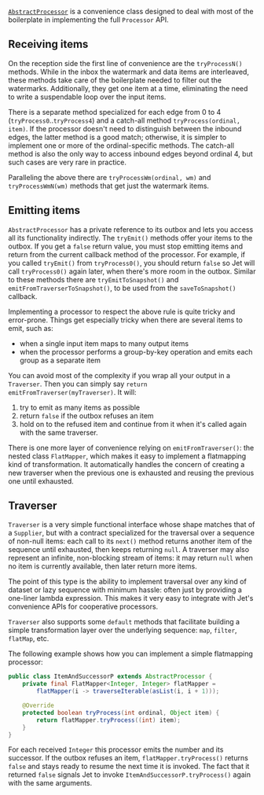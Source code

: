 [`AbstractProcessor`](http://docs.hazelcast.org/docs/jet/0.5/javadoc/com/hazelcast/jet/core/AbstractProcessor.html)
is a convenience class designed to deal with most of the boilerplate in
implementing the full `Processor` API.

## Receiving items

On the reception side the first line of convenience are the
`tryProcessN()` methods. While in the inbox the watermark and data items
are interleaved, these methods take care of the boilerplate needed to
filter out the watermarks. Additionally, they get one item at a time, 
eliminating the need to write a suspendable loop over the input items.

There is a separate method specialized for each edge from 0 to 4
(`tryProcess0`..`tryProcess4`) and a catch-all method
`tryProcess(ordinal, item)`. If the processor doesn't need to
distinguish between the inbound edges, the latter method is a good
match; otherwise, it is simpler to implement one or more of the
ordinal-specific methods. The catch-all method is also the only way to
access inbound edges beyond ordinal 4, but such cases are very rare in
practice.

Paralleling the above there are `tryProcessWm(ordinal, wm)` and 
`tryProcessWmN(wm)` methods that get just the watermark items.

## Emitting items

`AbstractProcessor` has a private reference to its outbox and lets you 
access all its functionality indirectly. The `tryEmit()` methods offer your items to the outbox. If you get a `false` return value, you must stop emitting items and return from the current callback method of the processor. For example, if you called `tryEmit()` from `tryProcess0()`,
you should return `false` so Jet will call `tryProcess0()` again later, when there's more room in the outbox. Similar to these methods there are `tryEmitToSnapshot()` and `emitFromTraverserToSnapshot()`, to be used from the `saveToSnapshot()` callback.

Implementing a processor to respect the above rule is quite tricky and error-prone. Things get especially tricky when there are several items to emit, such as:

- when a single input item maps to many output items
- when the processor performs a group-by-key operation and emits each
group as a separate item

You can avoid most of the complexity if you wrap all your output in a `Traverser`. Then you can simply say `return
emitFromTraverser(myTraverser)`. It will:

1. try to emit as many items as possible
2. return `false` if the outbox refuses an item
3. hold on to the refused item and continue from it when it's called 
   again with the same traverser.

There is one more layer of convenience relying on `emitFromTraverser()`:
the nested class `FlatMapper`, which makes it easy to implement a
flatmapping kind of transformation. It automatically handles the concern
of creating a new traverser when the previous one is exhausted and
reusing the previous one until exhausted.

## Traverser

`Traverser` is a very simple functional interface whose shape matches
that of a `Supplier`, but with a contract specialized for the traversal
over a sequence of non-null items: each call to its `next()` method
returns another item of the sequence until exhausted, then keeps
returning `null`. A traverser may also represent an infinite,
non-blocking stream of items: it may return `null` when no item is
currently available, then later return more items.

The point of this type is the ability to implement traversal over any 
kind of dataset or lazy sequence with minimum hassle: often just by 
providing a one-liner lambda expression. This makes it very easy to 
integrate with Jet's convenience APIs for cooperative processors.

`Traverser` also supports some `default` methods that facilitate
building a simple transformation layer over the underlying sequence:
`map`, `filter`, `flatMap`, etc.

The following example shows how you can implement a simple flatmapping
processor:

```java
public class ItemAndSuccessorP extends AbstractProcessor {
    private final FlatMapper<Integer, Integer> flatMapper =
        flatMapper(i -> traverseIterable(asList(i, i + 1)));

    @Override
    protected boolean tryProcess(int ordinal, Object item) {
        return flatMapper.tryProcess((int) item);
    }
}
```

For each received `Integer` this processor emits the number and its 
successor. If the outbox refuses an item, `flatMapper.tryProcess()` 
returns `false` and stays ready to resume the next time it is invoked. 
The fact that it returned `false` signals Jet to invoke 
`ItemAndSuccessorP.tryProcess()` again with the same arguments.
